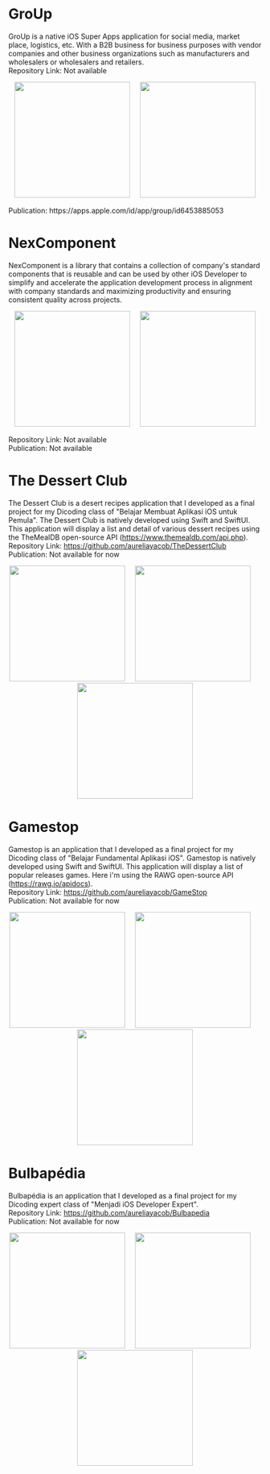 
# GroUp
GroUp is a native iOS Super Apps application for social media, market place, logistics, etc. With a B2B business for business purposes with vendor companies and other business organizations such as manufacturers and wholesalers or wholesalers and retailers. <br>
Repository Link: Not available <br>
<p align="center">
<img src="images/IMG_5613.png" width="230" title="">&nbsp;&nbsp;&nbsp;&nbsp;&nbsp;<img src="images/nexcomponent2.png" width="230" title="">
</p>
Publication: https://apps.apple.com/id/app/group/id6453885053

# NexComponent
NexComponent is a library that contains a collection of company's standard components that is reusable and can be used by other iOS Developer to simplify and accelerate the application development process in alignment with company standards and maximizing productivity and ensuring consistent quality across projects.
<p align="center">
<img src="images/nexcomponent.png" width="230" title="">&nbsp;&nbsp;&nbsp;&nbsp;&nbsp;<img src="images/nexcomponent2.png" width="230" title="">
</p>
Repository Link: Not available <br>
Publication: Not available

# The Dessert Club
The Dessert Club is a desert recipes application that I developed as a final project for my Dicoding class of "Belajar Membuat Aplikasi iOS untuk Pemula".
The Dessert Club is natively developed using Swift and SwiftUI. This application will display a list and detail of various dessert recipes using the TheMealDB open-source API (https://www.themealdb.com/api.php).
<br>
Repository Link: https://github.com/aureliayacob/TheDessertClub <br>
Publication: Not available for now
<p align="center">
<img src="images/thedessertclub_0.png" width="230" title="">&nbsp;&nbsp;&nbsp;&nbsp;&nbsp;<img src="images/thedessertclub_1.png" width="230" title="">&nbsp;&nbsp;&nbsp;&nbsp;&nbsp;<img src="images/thedessertclub_2.png" width="230" title="">
</p>

# Gamestop
Gamestop is an application that I developed as a final project for my Dicoding class of "Belajar Fundamental Aplikasi iOS".
Gamestop is natively developed using Swift and SwiftUI. This application will display a list of popular releases games. Here i'm using the RAWG open-source API (https://rawg.io/apidocs).
<br>
Repository Link: https://github.com/aureliayacob/GameStop <br>
Publication: Not available for now
<br>
<p align="center">
<img src="images/gamestop1.png" width="230" title="">&nbsp;&nbsp;&nbsp;&nbsp;&nbsp;<img src="images/gamestop2.png" width="230" title="">&nbsp;&nbsp;&nbsp;&nbsp;&nbsp;<img src="images/gamestop3.png" width="230" title="">
</p>

 
# Bulbapédia
Bulbapédia is an application that I developed as a final project for my Dicoding expert class of "Menjadi iOS Developer Expert".
<br>
Repository Link: https://github.com/aureliayacob/Bulbapedia <br>
Publication: Not available for now
<p align="center">
<img src="images/bulbapedia1.png" width="230" title="">&nbsp;&nbsp;&nbsp;&nbsp;&nbsp;<img src="images/bulbapedia2.png" width="230" title="">&nbsp;&nbsp;&nbsp;&nbsp;&nbsp;<img src="images/bulbapedia3.png" width="230" title="">
</p>





